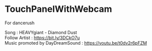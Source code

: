 # TouchPanelWithWebcam
For dancerush




Song : HEAVYgiant - Diamond Dust\
Follow Artist : https://bit.ly/3DCkO7u \
Music promoted by DayDreamSound : https://youtu.be/t0dv2r6pFZM
